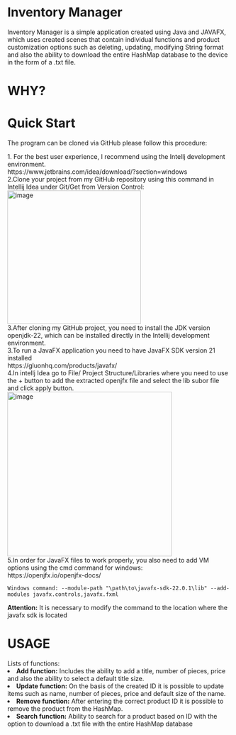 # Inventory Manager
Inventory Manager is a simple application created using Java and JAVAFX, which uses created scenes that contain individual functions and product customization options such as deleting, updating, modifying String format and also the ability to download the entire HashMap database to the device in the form of a .txt file. 

# WHY?


# Quick Start
The program can be cloned via GitHub please follow this procedure:
<div>1. For the best user experience, I recommend using the Intellj development environment.</div>
  https://www.jetbrains.com/idea/download/?section=windows
<div>2.Clone your project from my GitHub repository using this command in Intellij Idea under Git/Get from Version Control:</div>
   <command> <img width="301" alt="image" src="https://github.com/Niko77g/MyJAVAProject/assets/94113127/3bbd0440-15d9-4fcd-9597-f92a607f8753">

<div>3.After cloning my GitHub project, you need to install the JDK version openjdk-22, which can be installed directly in the Intellij development environment. </div>
<div>3.To run a JavaFX application you need to have JavaFX SDK version 21 installed </div>
  https://gluonhq.com/products/javafx/
<div>4.In intellj Idea go to File/ Project Structure/Libraries where you need to use the + button to add the extracted openjfx file and select the lib subor file and click apply button. </div>
  <img width="371" alt="image" src="https://github.com/Niko77g/MyJAVAProject/assets/94113127/65cc4277-b754-49b8-b5ec-71a478cea892">

<div>5.In order for JavaFX files to work properly, you also need to add VM options using the cmd command for windows: </div>
  https://openjfx.io/openjfx-docs/
  <div class="snippet-clipboard-content notranslate position-relative overflow-auto" data-snippet-clipboard-copy-content="Windows command: --module-path "\path\to\javafx-sdk-22.0.1\lib" --add-modules javafx.controls,javafx.fxml">
  <pre lang="terminal" class="notranslate"><code>Windows command: --module-path "\path\to\javafx-sdk-22.0.1\lib" --add-modules javafx.controls,javafx.fxml</code></pre>
</div>
  <strong>Attention:</strong> It is necessary to modify the command to the location where the javafx sdk is located
 
# USAGE 
<div>Lists of functions: </div>
<li><strong>Add function:</strong> Includes the ability to add a title, number of pieces, price and also the ability to select a default title size.</li>
<li><strong>Update function:</strong> On the basis of the created ID it is possible to update items such as name, number of pieces, price and default size of the name.</li>
<li><strong>Remove function:</strong> After entering the correct product ID it is possible to remove the product from the HashMap.</li>
<li><strong>Search function:</strong> Ability to search for a product based on ID with the option to download a .txt file with the entire HashMap database</li>
